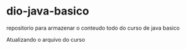 # dio-java-basico
repositorio para armazenar o conteudo todo do curso de java basico

Atualizando o arquivo do curso 